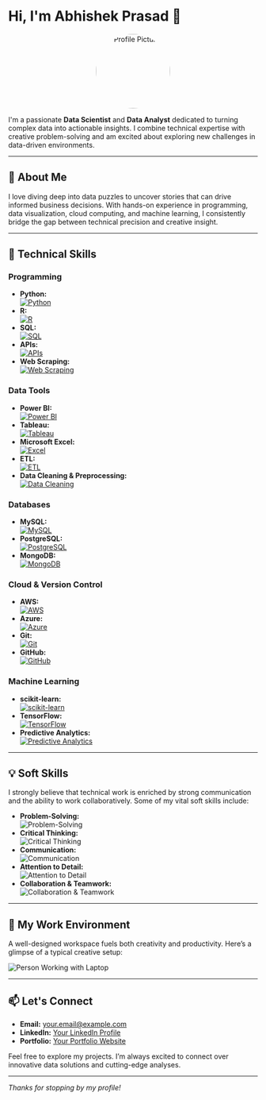 # Hi, I'm Abhishek Prasad 👋

<div align="center">
  <!-- Your attached profile picture -->
  <img src="![image](https://github.com/user-attachments/assets/e93a1145-6ef5-49da-8ec1-7e77917922e8)
" alt="Profile Picture" width="150" style="border-radius:50%">
</div>

I'm a passionate **Data Scientist** and **Data Analyst** dedicated to turning complex data into actionable insights. I combine technical expertise with creative problem-solving and am excited about exploring new challenges in data-driven environments.

---

## 🔎 About Me

I love diving deep into data puzzles to uncover stories that can drive informed business decisions. With hands-on experience in programming, data visualization, cloud computing, and machine learning, I consistently bridge the gap between technical precision and creative insight.

---

## 🚀 Technical Skills

### **Programming**
- **Python:**  
  [![Python](https://img.shields.io/badge/Python-3776AB?style=for-the-badge&logo=python&logoColor=white)](https://www.python.org/)
- **R:**  
  [![R](https://img.shields.io/badge/R-276DC3?style=for-the-badge&logo=r&logoColor=white)](https://www.r-project.org/)
- **SQL:**  
  [![SQL](https://img.shields.io/badge/SQL-4479A1?style=for-the-badge)](https://en.wikipedia.org/wiki/SQL)
- **APIs:**  
  [![APIs](https://img.shields.io/badge/APIs-000000?style=for-the-badge&logo=swagger&logoColor=white)](https://swagger.io/)
- **Web Scraping:**  
  [![Web Scraping](https://img.shields.io/badge/Web%20Scraping-FF6F00?style=for-the-badge)](https://en.wikipedia.org/wiki/Web_scraping)

### **Data Tools**
- **Power BI:**  
  [![Power BI](https://img.shields.io/badge/Power%20BI-F2C811?style=for-the-badge&logo=powerbi&logoColor=black)](https://powerbi.microsoft.com/)
- **Tableau:**  
  [![Tableau](https://img.shields.io/badge/Tableau-E97627?style=for-the-badge&logo=tableau&logoColor=white)](https://www.tableau.com/)
- **Microsoft Excel:**  
  [![Excel](https://img.shields.io/badge/Excel-217346?style=for-the-badge&logo=microsoft-excel&logoColor=white)](https://www.microsoft.com/en-us/microsoft-365/excel)
- **ETL:**  
  [![ETL](https://img.shields.io/badge/ETL-4d79ff?style=for-the-badge)](https://en.wikipedia.org/wiki/Extract,_transform,_load)
- **Data Cleaning & Preprocessing:**  
  [![Data Cleaning](https://img.shields.io/badge/Data%20Cleaning-FF5733?style=for-the-badge)](https://en.wikipedia.org/wiki/Data_cleansing)

### **Databases**
- **MySQL:**  
  [![MySQL](https://img.shields.io/badge/MySQL-4479A1?style=for-the-badge&logo=mysql&logoColor=white)](https://www.mysql.com/)
- **PostgreSQL:**  
  [![PostgreSQL](https://img.shields.io/badge/PostgreSQL-336791?style=for-the-badge&logo=postgresql&logoColor=white)](https://www.postgresql.org/)
- **MongoDB:**  
  [![MongoDB](https://img.shields.io/badge/MongoDB-4ea94b?style=for-the-badge&logo=mongodb&logoColor=white)](https://www.mongodb.com/)

### **Cloud & Version Control**
- **AWS:**  
  [![AWS](https://img.shields.io/badge/AWS-232F3E?style=for-the-badge&logo=amazon-aws&logoColor=white)](https://aws.amazon.com/)
- **Azure:**  
  [![Azure](https://img.shields.io/badge/Azure-0089D6?style=for-the-badge&logo=microsoftazure&logoColor=white)](https://azure.microsoft.com/)
- **Git:**  
  [![Git](https://img.shields.io/badge/Git-F05032?style=for-the-badge&logo=git&logoColor=white)](https://git-scm.com/)
- **GitHub:**  
  [![GitHub](https://img.shields.io/badge/GitHub-181717?style=for-the-badge&logo=github&logoColor=white)](https://github.com/)

### **Machine Learning**
- **scikit-learn:**  
  [![scikit-learn](https://img.shields.io/badge/scikit--learn-F7931E?style=for-the-badge&logo=scikitlearn&logoColor=white)](https://scikit-learn.org/)
- **TensorFlow:**  
  [![TensorFlow](https://img.shields.io/badge/TensorFlow-FF6F00?style=for-the-badge&logo=tensorflow&logoColor=white)](https://www.tensorflow.org/)
- **Predictive Analytics:**  
  [![Predictive Analytics](https://img.shields.io/badge/Predictive%20Analytics-6A1B9A?style=for-the-badge)](https://en.wikipedia.org/wiki/Predictive_analytics)

---

## 💡 Soft Skills

I strongly believe that technical work is enriched by strong communication and the ability to work collaboratively. Some of my vital soft skills include:

- **Problem-Solving:**  
  ![Problem-Solving](https://img.shields.io/badge/Problem%20Solving-0066cc?style=for-the-badge)
- **Critical Thinking:**  
  ![Critical Thinking](https://img.shields.io/badge/Critical%20Thinking-cc3300?style=for-the-badge)
- **Communication:**  
  ![Communication](https://img.shields.io/badge/Communication-009900?style=for-the-badge)
- **Attention to Detail:**  
  ![Attention to Detail](https://img.shields.io/badge/Attention%20to%20Detail-ffcc00?style=for-the-badge)
- **Collaboration & Teamwork:**  
  ![Collaboration & Teamwork](https://img.shields.io/badge/Collaboration-660099?style=for-the-badge)

---

## 🎨 My Work Environment

A well-designed workspace fuels both creativity and productivity. Here’s a glimpse of a typical creative setup:

![Person Working with Laptop](https://via.placeholder.com/600x300?text=Person+Working+with+Laptop)

---

## 📫 Let's Connect

- **Email:** [your.email@example.com](mailto:your.email@example.com)
- **LinkedIn:** [Your LinkedIn Profile](https://www.linkedin.com/in/yourprofile)
- **Portfolio:** [Your Portfolio Website](https://yourportfolio.com)

Feel free to explore my projects. I’m always excited to connect over innovative data solutions and cutting-edge analyses.

---

*Thanks for stopping by my profile!*
